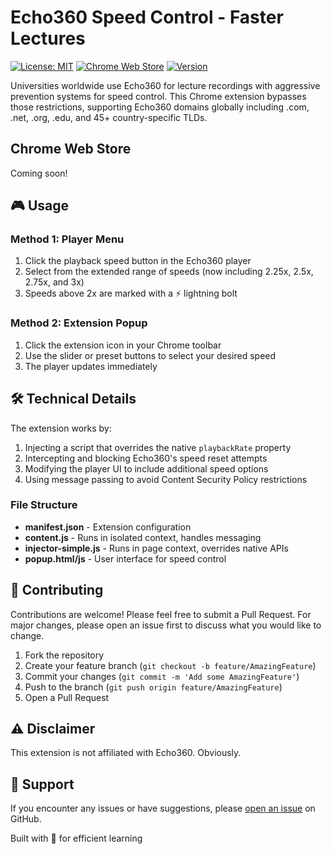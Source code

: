 # Echo360 Speed Control - Faster Lectures

[![License: MIT](https://img.shields.io/badge/License-MIT-green.svg)](https://opensource.org/licenses/MIT)
[![Chrome Web Store](https://img.shields.io/badge/Chrome-Extension-green)](https://chrome.google.com/webstore)
[![Version](https://img.shields.io/badge/version-1.2.0-blue.svg)](https://github.com/WeiChongDevelops/echo360-speed-control/releases)

Universities worldwide use Echo360 for lecture recordings with aggressive prevention systems for speed control. This Chrome extension bypasses those restrictions, supporting Echo360 domains globally including .com, .net, .org, .edu, and 45+ country-specific TLDs.

## Chrome Web Store

Coming soon!

## 🎮 Usage

### Method 1: Player Menu

1. Click the playback speed button in the Echo360 player
2. Select from the extended range of speeds (now including 2.25x, 2.5x, 2.75x, and 3x)
3. Speeds above 2x are marked with a ⚡ lightning bolt

### Method 2: Extension Popup

1. Click the extension icon in your Chrome toolbar
2. Use the slider or preset buttons to select your desired speed
3. The player updates immediately

## 🛠️ Technical Details

The extension works by:

1. Injecting a script that overrides the native `playbackRate` property
2. Intercepting and blocking Echo360's speed reset attempts
3. Modifying the player UI to include additional speed options
4. Using message passing to avoid Content Security Policy restrictions

### File Structure

- **manifest.json** - Extension configuration
- **content.js** - Runs in isolated context, handles messaging
- **injector-simple.js** - Runs in page context, overrides native APIs
- **popup.html/js** - User interface for speed control

## 🤝 Contributing

Contributions are welcome! Please feel free to submit a Pull Request. For major changes, please open an issue first to discuss what you would like to change.

1. Fork the repository
2. Create your feature branch (`git checkout -b feature/AmazingFeature`)
3. Commit your changes (`git commit -m 'Add some AmazingFeature'`)
4. Push to the branch (`git push origin feature/AmazingFeature`)
5. Open a Pull Request

## ⚠️ Disclaimer

This extension is not affiliated with Echo360. Obviously.

## 📧 Support

If you encounter any issues or have suggestions, please [open an issue](https://github.com/WeiChongDevelops/echo360-speed-control/issues) on GitHub.

Built with 💚 for efficient learning
